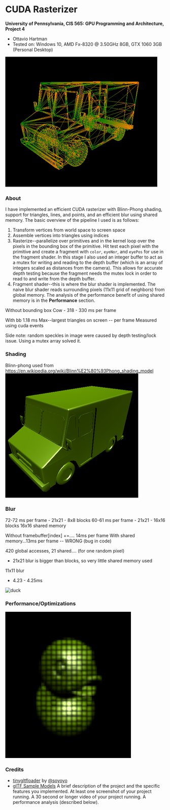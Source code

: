 CUDA Rasterizer
===============

**University of Pennsylvania, CIS 565: GPU Programming and Architecture, Project 4**

* Ottavio Hartman
* Tested on: Windows 10, AMD Fx-8320 @ 3.50GHz 8GB, GTX 1060 3GB (Personal Desktop)

![Rasterizer](img/truck_lines.PNG)
### About
I have implemented an efficient CUDA rasterizer with Blinn-Phong shading, support for triangles, lines, and points, and an efficient blur using shared memory. The basic overview of the pipeline I used is as follows: 

1. Transform vertices from world space to screen space
2. Assemble vertices into triangles using indices
3. Rasterize--parallelize over primitives and in the kernel loop over the pixels in the bounding box of the primitive. Hit test each pixel with the primitive and create a fragment with `color`, `eyeNor`, and `eyePos` for use in the fragment shader. In this stage I also used an integer buffer to act as a mutex for writing and reading to the depth buffer (which is an array of integers scaled as distances from the camera). This allows for accurate depth testing because the fragment needs the mutex lock in order to read to and write from the depth buffer.
4. Fragment shader--this is where the blur shader is implemented. The naive blur shader reads surrounding pixels (11x11 grid of neighbors) from global memory. The analysis of the performance benefit of using shared memory is in the __Performance__ section.

Without bounding box
Cow - 318 - 330 ms per frame

With bb
1.18 ms Max--largest triangles on screen -- per frame
Measured using cuda events

Side note: random speckles in image were caused by depth testing/lock issue.
Using a mutex array solved it.

### Shading
Blinn-phong used from https://en.wikipedia.org/wiki/Blinn%E2%80%93Phong_shading_model
![blinn-phong](img/truck_shaded.PNG)

### Blur
72-72 ms per frame - 21x21 - 8x8 blocks
60-61 ms per frame - 21x21 - 16x16 blocks
16x16 shared memory 

Without framebuffer[index] +=.... 14ms per frame
With shared memory...13ms per frame -- WRONG (bug in code)

420 global accesses, 21 shared.... (for one random pixel)
- 21x21 blur is bigger than blocks, so very little shared memory used

11x11 blur
- 4.23 - 4.25ms


![duck](img/Duck_blur_21)
### Performance/Optimizations

![duck](img/Duck_shared_memory.PNG)
### Credits

* [tinygltfloader](https://github.com/syoyo/tinygltfloader) by [@soyoyo](https://github.com/syoyo)
* [glTF Sample Models](https://github.com/KhronosGroup/glTF/blob/master/sampleModels/README.md)
A brief description of the project and the specific features you implemented.
At least one screenshot of your project running.
A 30 second or longer video of your project running.
A performance analysis (described below).